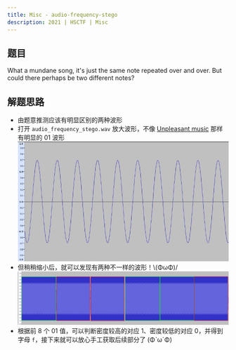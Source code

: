 ```yaml
---
title: Misc - audio-frequency-stego
description: 2021 | HSCTF | Misc
---
```


## 题目

What a mundane song, it's just the same note repeated over and over. But could there perhaps be two different notes?

## 解题思路

- 由题意推测应该有明显区别的两种波形
- 打开 `audio_frequency_stego.wav` 放大波形，不像 [Unpleasant music](unpleasant_music.md) 那样有明显的 01 波形<br>
![波峰波谷高度基本一致](img/audio_frequency_stego01.jpg)
- 但稍稍缩小后，就可以发现有两种不一样的波形！\\(ΦωΦ)/<br>
![two different notes get](img/audio_frequency_stego02.jpg)
- 根据前 8 个 01 值，可以判断密度较高的对应 1、密度较低的对应 0，并得到字母 `f`，接下来就可以放心手工获取后续部分了 (ΦˋωˊΦ) 